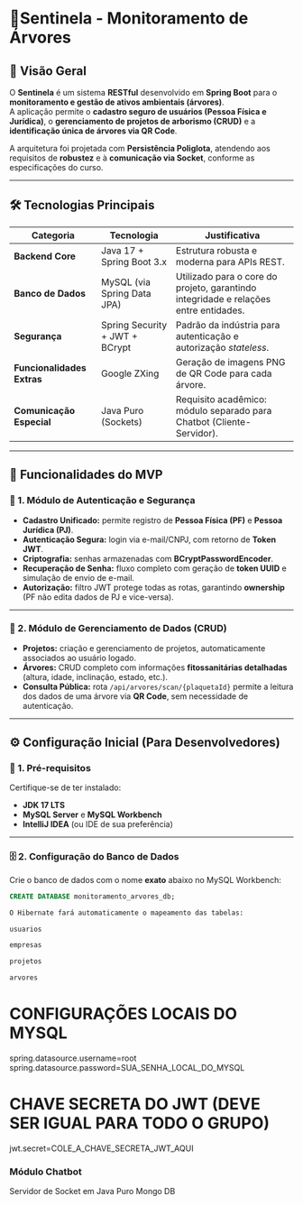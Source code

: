 # 🌿Sentinela - Monitoramento de Árvores 

## 📖 Visão Geral
O **Sentinela** é um sistema **RESTful** desenvolvido em **Spring Boot** para o **monitoramento e gestão de ativos ambientais (árvores)**.  
A aplicação permite o **cadastro seguro de usuários (Pessoa Física e Jurídica)**, o **gerenciamento de projetos de arborismo (CRUD)** e a **identificação única de árvores via QR Code**.

A arquitetura foi projetada com **Persistência Poliglota**, atendendo aos requisitos de **robustez** e à **comunicação via Socket**, conforme as especificações do curso.

---

## 🛠️ Tecnologias Principais

| Categoria | Tecnologia | Justificativa |
|------------|-------------|----------------|
| **Backend Core** | Java 17 + Spring Boot 3.x | Estrutura robusta e moderna para APIs REST. |
| **Banco de Dados** | MySQL (via Spring Data JPA) | Utilizado para o core do projeto, garantindo integridade e relações entre entidades. |
| **Segurança** | Spring Security + JWT + BCrypt | Padrão da indústria para autenticação e autorização *stateless*. |
| **Funcionalidades Extras** | Google ZXing | Geração de imagens PNG de QR Code para cada árvore. |
| **Comunicação Especial** | Java Puro (Sockets) | Requisito acadêmico: módulo separado para Chatbot (Cliente-Servidor). |

---

## 🚀 Funcionalidades do MVP

### 🔐 1. Módulo de Autenticação e Segurança
- **Cadastro Unificado:** permite registro de **Pessoa Física (PF)** e **Pessoa Jurídica (PJ)**.  
- **Autenticação Segura:** login via e-mail/CNPJ, com retorno de **Token JWT**.  
- **Criptografia:** senhas armazenadas com **BCryptPasswordEncoder**.  
- **Recuperação de Senha:** fluxo completo com geração de **token UUID** e simulação de envio de e-mail.  
- **Autorização:** filtro JWT protege todas as rotas, garantindo **ownership** (PF não edita dados de PJ e vice-versa).

---

### 🌳 2. Módulo de Gerenciamento de Dados (CRUD)
- **Projetos:** criação e gerenciamento de projetos, automaticamente associados ao usuário logado.  
- **Árvores:** CRUD completo com informações **fitossanitárias detalhadas** (altura, idade, inclinação, estado, etc.).  
- **Consulta Pública:** rota `/api/arvores/scan/{plaquetaId}` permite a leitura dos dados de uma árvore via **QR Code**, sem necessidade de autenticação.

---

## ⚙️ Configuração Inicial (Para Desenvolvedores)

### 🧩 1. Pré-requisitos
Certifique-se de ter instalado:
- **JDK 17 LTS**  
- **MySQL Server** e **MySQL Workbench**  
- **IntelliJ IDEA** (ou IDE de sua preferência)

---

### 🗄️ 2. Configuração do Banco de Dados
Crie o banco de dados com o nome **exato** abaixo no MySQL Workbench:

```sql
CREATE DATABASE monitoramento_arvores_db;

O Hibernate fará automaticamente o mapeamento das tabelas:

usuarios

empresas

projetos

arvores
```

# CONFIGURAÇÕES LOCAIS DO MYSQL
spring.datasource.username=root
spring.datasource.password=SUA_SENHA_LOCAL_DO_MYSQL

# CHAVE SECRETA DO JWT (DEVE SER IGUAL PARA TODO O GRUPO)
jwt.secret=COLE_A_CHAVE_SECRETA_JWT_AQUI

### Módulo Chatbot
Servidor de Socket em Java Puro
Mongo DB
